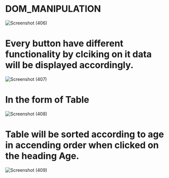 # DOM_MANIPULATION
![Screenshot (406)](https://user-images.githubusercontent.com/58084456/236751252-5310624e-823a-40f4-b2be-0bf8f8b82264.png)
# Every button have different functionality by clciking on it data will be displayed accordingly. 
![Screenshot (407)](https://user-images.githubusercontent.com/58084456/236751717-fb0f6c7a-b1e0-49e6-a43a-7d0b052a27ca.png)
# In the form of Table
![Screenshot (408)](https://user-images.githubusercontent.com/58084456/236751830-77c6ccc6-6414-4841-8d86-9da35349b6e7.png)
# Table will be sorted according to age in accending order when clicked on the heading Age.
![Screenshot (409)](https://user-images.githubusercontent.com/58084456/236752065-1095ad47-fd17-40c7-8e1e-0aac01c5e0c2.png)
